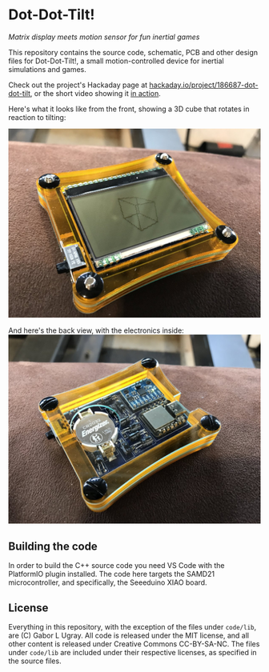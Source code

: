 # Dot-Dot-Tilt!

_Matrix display meets motion sensor for fun inertial games_

This repository contains the source code, schematic, PCB and other design files for Dot-Dot-Tilt!, a small motion-controlled device for inertial simulations and games.

Check out the project's Hackaday page at [hackaday.io/project/186687-dot-dot-tilt](https://hackaday.io/project/186687-dot-dot-tilt), or the short video showing it [in action](https://youtu.be/RH-mNLPE31o).

Here's what it looks like from the front, showing a 3D cube that rotates in reaction to tilting:

![Front of Dot-Dot-Tilt!](docs/front.jpg)

And here's the back view, with the electronics inside:
![Back of Dot-Dot-Tilt!](docs/back.jpg)

## Building the code

In order to build the C++ source code you need VS Code with the PlatformIO plugin installed. The code here targets the SAMD21 microcontroller, and specifically, the Seeeduino XIAO board.

## License

Everything in this repository, with the exception of the files under `code/lib`, are (C) Gabor L Ugray. All code is released under the MIT license, and all other content is released under Creative Commons CC-BY-SA-NC. The files under `code/lib` are included under their respective licenses, as specified in the source files.